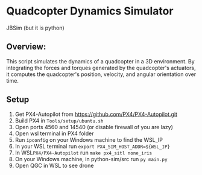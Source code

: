 # Quadcopter Dynamics Simulator
JBSim (but it is python)

## **Overview:**

This script simulates the dynamics of a quadcopter in a 3D environment. By integrating the forces and torques generated by the quadcopter's actuators, it computes the quadcopter's position, velocity, and angular orientation over time.

## Setup

1. Get PX4-Autopilot from https://github.com/PX4/PX4-Autopilot.git
2. Build PX4 in `Tools/setup/ubuntu.sh`
3. Open ports 4560 and 14540 (or disable firewall of you are lazy)
4. Open wsl terminal in PX4 folder
5. Run `ipconfig` on your Windows machine to find the WSL_IP
6. In your WSL terminal run `export PX4_SIM_HOST_ADDR=${WSL_IP}`
8. In WSL`PX4/PX4-Autopilot` run `make px4_sitl none_iris`
7. On your Windows machine, in python-sim/src run `py main.py`
8. Open QGC in WSL to see drone




